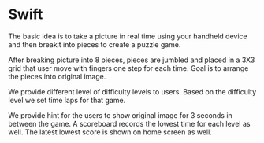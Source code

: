# Swift
The basic idea is to take a picture in real time using your handheld device and then breakit into  pieces to create a puzzle game. 

After breaking picture into 8 pieces, pieces are jumbled and placed in a 3X3 grid that user move with fingers one step for each time. Goal is to arrange the pieces into original image. 

We provide different level of difficulty levels to users. Based on the difficulty level we set time laps for that game.

We provide hint for the users to show original image for 3 seconds in between the game. A scoreboard records the lowest time for each level as well. The latest lowest score is shown on home screen as well.
